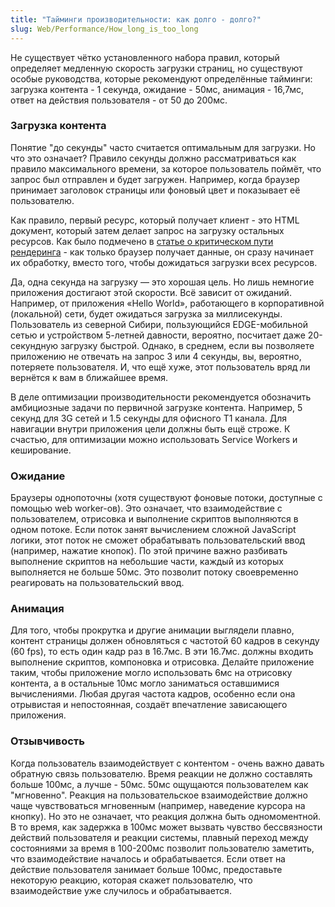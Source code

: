 ```yaml
---
title: "Тайминги производительности: как долго - долго?"
slug: Web/Performance/How_long_is_too_long
---
```


Не существует чётко установленного набора правил, который определяет медленную скорость загрузки страниц, но существуют особые руководства, которые рекомендуют определённые тайминги: загрузка контента - 1 секунда, ожидание - 50мс, анимация - 16,7мс, ответ на действия пользователя - от 50 до 200мс.

### Загрузка контента

Понятие "до секунды" часто считается оптимальным для загрузки. Но что это означает? Правило секунды должно рассматриваться как правило максимального времени, за которое пользователь поймёт, что запрос был отправлен и будет загружен. Например, когда браузер принимает заголовок страницы или фоновый цвет и показывает её пользователю.

Как правило, первый ресурс, который получает клиент - это HTML документ, который затем делает запрос на загрузку остальных ресурсов. Как было подмечено в [статье о критическом пути рендеринга](/ru/docs/Web/Performance/Critical_rendering_path) - как только браузер получает данные, он сразу начинает их обработку, вместо того, чтобы дожидаться загрузки всех ресурсов.

Да, одна секунда на загрузку — это хорошая цель. Но лишь немногие приложения достигают этой скорости. Всё зависит от ожиданий. Например, от приложения «Hello World», работающего в корпоративной (локальной) сети, будет ожидаться загрузка за миллисекунды. Пользователь из северной Сибири, пользующийся EDGE-мобильной сетью и устройством 5-летней давности, вероятно, посчитает даже 20-секундную загрузку быстрой. Однако, в среднем, если вы позволяете приложению не отвечать на запрос 3 или 4 секунды, вы, вероятно, потеряете пользователя. И, что ещё хуже, этот пользователь вряд ли вернётся к вам в ближайшее время.

В деле оптимизации производительности рекомендуется обозначить амбициозные задачи по первичной загрузке контента. Например, 5 секунд для 3G сетей и 1.5 секунды для офисного Т1 канала. Для навигации внутри приложения цели должны быть ещё строже. К счастью, для оптимизации можно использовать Service Workers и кеширование.

### Ожидание

Браузеры однопоточны (хотя существуют фоновые потоки, доступные с помощью web worker-ов). Это означает, что взаимодействие с пользователем, отрисовка и выполнение скриптов выполняются в одном потоке. Если поток занят вычислением сложной JavaScript логики, этот поток не сможет обрабатывать пользовательский ввод (например, нажатие кнопок). По этой причине важно разбивать выполнение скриптов на небольшие части, каждый из которых выполняется не больше 50мс. Это позволит потоку своевременно реагировать на пользовательский ввод.

### Анимация

Для того, чтобы прокрутка и другие анимации выглядели плавно, контент страницы должен обновляться с частотой 60 кадров в секунду (60 fps), то есть один кадр раз в 16.7мс. В эти 16.7мс. должны входить выполнение скриптов, компоновка и отрисовка. Делайте приложение таким, чтобы приложение могло использовать 6мс на отрисовку контента, а в остальные 10мс могло заниматься оставшимися вычислениями. Любая другая частота кадров, особенно если она отрывистая и непостоянная, создаёт впечатление зависающего приложения.

### Отзывчивость

Когда пользователь взаимодействует с контентом - очень важно давать обратную связь пользователю. Время реакции не должно составлять больше 100мс, а лучше - 50мс. 50мс ощущаются пользователем как "мгновенно". Реакция на пользовательское взаимодействие должно чаще чувствоваться мгновенным (например, наведение курсора на кнопку). Но это не означает, что реакция должна быть одномоментной. В то время, как задержка в 100мс может вызвать чувство бессвязности действий пользователя и реакции системы, плавный переход между состояниями за время в 100-200мс позволит пользователю заметить, что взаимодействие началось и обрабатывается. Если ответ на действие пользователя занимает больше 100мс, предоставьте некоторую реакцию, которая скажет пользователю, что взаимодействие уже случилось и обрабатывается.
